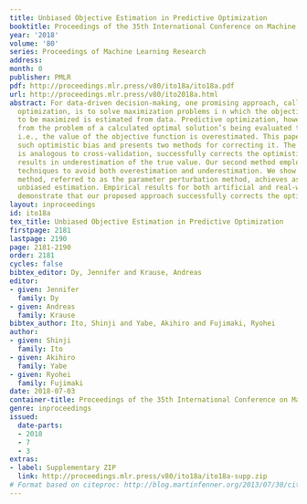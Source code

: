 ```yaml
---
title: Unbiased Objective Estimation in Predictive Optimization
booktitle: Proceedings of the 35th International Conference on Machine Learning
year: '2018'
volume: '80'
series: Proceedings of Machine Learning Research
address: 
month: 0
publisher: PMLR
pdf: http://proceedings.mlr.press/v80/ito18a/ito18a.pdf
url: http://proceedings.mlr.press/v80/ito2018a.html
abstract: For data-driven decision-making, one promising approach, called predictive
  optimization, is to solve maximization problems i n which the objective function
  to be maximized is estimated from data. Predictive optimization, however, suffers
  from the problem of a calculated optimal solution’s being evaluated too optimistically,
  i.e., the value of the objective function is overestimated. This paper investigates
  such optimistic bias and presents two methods for correcting it. The first, which
  is analogous to cross-validation, successfully corrects the optimistic bias but
  results in underestimation of the true value. Our second method employs resampling
  techniques to avoid both overestimation and underestimation. We show that the second
  method, referred to as the parameter perturbation method, achieves asymptotically
  unbiased estimation. Empirical results for both artificial and real-world datasets
  demonstrate that our proposed approach successfully corrects the optimistic bias.
layout: inproceedings
id: ito18a
tex_title: Unbiased Objective Estimation in Predictive Optimization
firstpage: 2181
lastpage: 2190
page: 2181-2190
order: 2181
cycles: false
bibtex_editor: Dy, Jennifer and Krause, Andreas
editor:
- given: Jennifer
  family: Dy
- given: Andreas
  family: Krause
bibtex_author: Ito, Shinji and Yabe, Akihiro and Fujimaki, Ryohei
author:
- given: Shinji
  family: Ito
- given: Akihiro
  family: Yabe
- given: Ryohei
  family: Fujimaki
date: 2018-07-03
container-title: Proceedings of the 35th International Conference on Machine Learning
genre: inproceedings
issued:
  date-parts:
  - 2018
  - 7
  - 3
extras:
- label: Supplementary ZIP
  link: http://proceedings.mlr.press/v80/ito18a/ito18a-supp.zip
# Format based on citeproc: http://blog.martinfenner.org/2013/07/30/citeproc-yaml-for-bibliographies/
---
```

